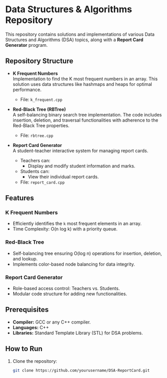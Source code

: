 # Data Structures & Algorithms Repository  

This repository contains solutions and implementations of various Data Structures and Algorithms (DSA) topics, along with a **Report Card Generator** program.  

## Repository Structure  

- **K Frequent Numbers**  
  Implementation to find the K most frequent numbers in an array. This solution uses data structures like hashmaps and heaps for optimal performance.  
  - File: `k_frequent.cpp`  

- **Red-Black Tree (RBTree)**  
  A self-balancing binary search tree implementation. The code includes insertion, deletion, and traversal functionalities with adherence to the Red-Black Tree properties.  
  - File: `rbtree.cpp`  

- **Report Card Generator**  
  A student-teacher interactive system for managing report cards.  
  - Teachers can:  
    - Display and modify student information and marks.  
  - Students can:  
    - View their individual report cards.  
  - File: `report_card.cpp`  

## Features  

### K Frequent Numbers  
- Efficiently identifies the `k` most frequent elements in an array.  
- Time Complexity: O(n log k) with a priority queue.  

### Red-Black Tree  
- Self-balancing tree ensuring O(log n) operations for insertion, deletion, and lookup.  
- Implements color-based node balancing for data integrity.  

### Report Card Generator  
- Role-based access control: Teachers vs. Students.  
- Modular code structure for adding new functionalities.  

## Prerequisites  

- **Compiler:** GCC or any C++ compiler.  
- **Languages:** C++  
- **Libraries:** Standard Template Library (STL) for DSA problems.  

## How to Run  

1. Clone the repository:  
   ```bash  
   git clone https://github.com/yourusername/DSA-ReportCard.git  
